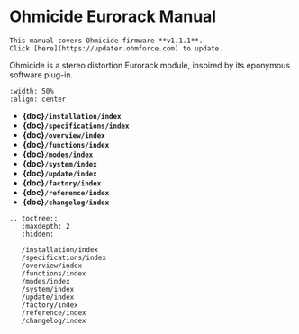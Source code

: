 # Ohmicide Eurorack Manual

```{note}
This manual covers Ohmicide firmware **v1.1.1**.
Click [here](https://updater.ohmforce.com) to update.
```

Ohmicide is a stereo distortion Eurorack module, inspired by its eponymous software plug-in.

```{image} Ohmicide_ER_top.webp
:width: 50%
:align: center
```

- **{doc}`/installation/index`**
- **{doc}`/specifications/index`**
- **{doc}`/overview/index`**
- **{doc}`/functions/index`**
- **{doc}`/modes/index`**
- **{doc}`/system/index`**
- **{doc}`/update/index`**
- **{doc}`/factory/index`**
- **{doc}`/reference/index`**
- **{doc}`/changelog/index`**

```{eval-rst}
.. toctree::
   :maxdepth: 2
   :hidden:

   /installation/index
   /specifications/index
   /overview/index
   /functions/index
   /modes/index
   /system/index
   /update/index
   /factory/index
   /reference/index
   /changelog/index
```
